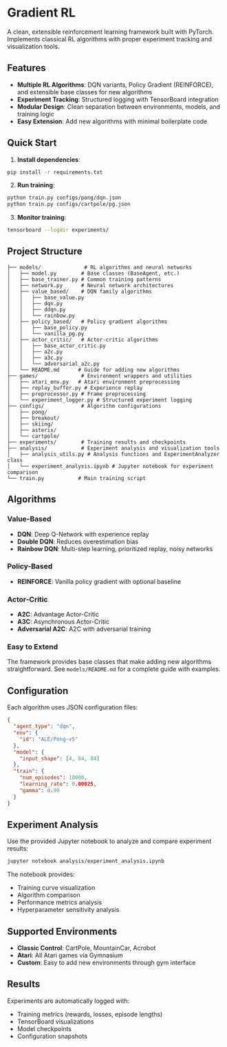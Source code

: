 # Gradient RL

A clean, extensible reinforcement learning framework built with PyTorch. Implements classical RL algorithms with proper experiment tracking and visualization tools.

## Features

- **Multiple RL Algorithms**: DQN variants, Policy Gradient (REINFORCE), and extensible base classes for new algorithms
- **Experiment Tracking**: Structured logging with TensorBoard integration
- **Modular Design**: Clean separation between environments, models, and training logic
- **Easy Extension**: Add new algorithms with minimal boilerplate code

## Quick Start

1. **Install dependencies**:
```bash
pip install -r requirements.txt
```

2. **Run training**:
```bash
python train.py configs/pong/dqn.json
python train.py configs/cartpole/pg.json
```

3. **Monitor training**:
```bash
tensorboard --logdir experiments/
```

## Project Structure

```
├── models/              # RL algorithms and neural networks
│   ├── model.py        # Base classes (BaseAgent, etc.)
│   ├── base_trainer.py # Common training patterns
│   ├── network.py      # Neural network architectures
│   ├── value_based/    # DQN family algorithms
│   │   ├── base_value.py
│   │   ├── dqn.py
│   │   ├── ddqn.py
│   │   └── rainbow.py
│   ├── policy_based/   # Policy gradient algorithms
│   │   ├── base_policy.py
│   │   └── vanilla_pg.py
│   ├── actor_critic/   # Actor-critic algorithms
│   │   ├── base_actor_critic.py
│   │   ├── a2c.py
│   │   ├── a3c.py
│   │   └── adversarial_a2c.py
│   └── README.md      # Guide for adding new algorithms
├── games/              # Environment wrappers and utilities
│   ├── atari_env.py   # Atari environment preprocessing
│   ├── replay_buffer.py # Experience replay
│   ├── preprocessor.py # Frame preprocessing
│   └── experiment_logger.py # Structured experiment logging
├── configs/            # Algorithm configurations
│   ├── pong/
│   ├── breakout/
│   ├── skiing/
│   ├── asterix/
│   └── cartpole/
├── experiments/        # Training results and checkpoints
├── analysis/           # Experiment analysis and visualization tools
│   ├── analysis_utils.py # Analysis functions and ExperimentAnalyzer class
│   └── experiment_analysis.ipynb # Jupyter notebook for experiment comparison
└── train.py           # Main training script
```

## Algorithms

### Value-Based
- **DQN**: Deep Q-Network with experience replay
- **Double DQN**: Reduces overestimation bias
- **Rainbow DQN**: Multi-step learning, prioritized replay, noisy networks

### Policy-Based
- **REINFORCE**: Vanilla policy gradient with optional baseline

### Actor-Critic
- **A2C**: Advantage Actor-Critic
- **A3C**: Asynchronous Actor-Critic
- **Adversarial A2C**: A2C with adversarial training

### Easy to Extend
The framework provides base classes that make adding new algorithms straightforward. See `models/README.md` for a complete guide with examples.

## Configuration

Each algorithm uses JSON configuration files:

```json
{
  "agent_type": "dqn",
  "env": {
    "id": "ALE/Pong-v5"
  },
  "model": {
    "input_shape": [4, 84, 84]
  },
  "train": {
    "num_episodes": 10000,
    "learning_rate": 0.00025,
    "gamma": 0.99
  }
}
```

## Experiment Analysis

Use the provided Jupyter notebook to analyze and compare experiment results:

```bash
jupyter notebook analysis/experiment_analysis.ipynb
```

The notebook provides:
- Training curve visualization
- Algorithm comparison
- Performance metrics analysis
- Hyperparameter sensitivity analysis

## Supported Environments

- **Classic Control**: CartPole, MountainCar, Acrobot
- **Atari**: All Atari games via Gymnasium
- **Custom**: Easy to add new environments through gym interface

## Results

Experiments are automatically logged with:
- Training metrics (rewards, losses, episode lengths)
- TensorBoard visualizations
- Model checkpoints
- Configuration snapshots